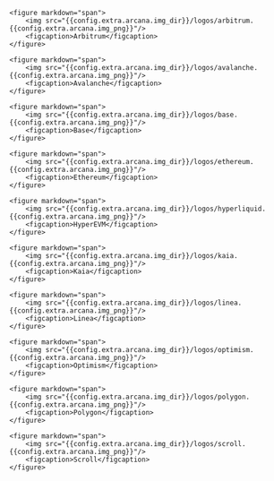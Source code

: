 <!---
* Arbitrum
* Base
* Ethereum
* HyperEVM
* Kaia
* Linea
* Optimism
* Polygon
* Scroll
* --->
<div class="img-grid-cards">

    <figure markdown="span">
        <img src="{{config.extra.arcana.img_dir}}/logos/arbitrum.{{config.extra.arcana.img_png}}"/>
        <figcaption>Arbitrum</figcaption>
    </figure>

    <figure markdown="span">
        <img src="{{config.extra.arcana.img_dir}}/logos/avalanche.{{config.extra.arcana.img_png}}"/>
        <figcaption>Avalanche</figcaption>
    </figure>

    <figure markdown="span">
        <img src="{{config.extra.arcana.img_dir}}/logos/base.{{config.extra.arcana.img_png}}"/>
        <figcaption>Base</figcaption>
    </figure>

    <figure markdown="span">
        <img src="{{config.extra.arcana.img_dir}}/logos/ethereum.{{config.extra.arcana.img_png}}"/>
        <figcaption>Ethereum</figcaption>
    </figure>

    <figure markdown="span">
        <img src="{{config.extra.arcana.img_dir}}/logos/hyperliquid.{{config.extra.arcana.img_png}}"/>
        <figcaption>HyperEVM</figcaption>
    </figure>
        
    <figure markdown="span">
        <img src="{{config.extra.arcana.img_dir}}/logos/kaia.{{config.extra.arcana.img_png}}"/>
        <figcaption>Kaia</figcaption>
    </figure>

    <figure markdown="span">
        <img src="{{config.extra.arcana.img_dir}}/logos/linea.{{config.extra.arcana.img_png}}"/>
        <figcaption>Linea</figcaption>
    </figure>

    <figure markdown="span">
        <img src="{{config.extra.arcana.img_dir}}/logos/optimism.{{config.extra.arcana.img_png}}"/>
        <figcaption>Optimism</figcaption>
    </figure>

    <figure markdown="span">
        <img src="{{config.extra.arcana.img_dir}}/logos/polygon.{{config.extra.arcana.img_png}}"/>
        <figcaption>Polygon</figcaption>
    </figure>

    <figure markdown="span">
        <img src="{{config.extra.arcana.img_dir}}/logos/scroll.{{config.extra.arcana.img_png}}"/>
        <figcaption>Scroll</figcaption>
    </figure>

</div>